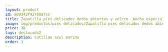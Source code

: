 ```yaml
---
layout: product
id: a09342f42708a7cc
title: Zapatilla pies delicados dedos abiertos y velcro. Ancho especial
image: img/productos/pies delicados/Zapatilla pies delicados dedos abiertos y velcro. Ancho especial=38=destacado2=cutillas azul marino.webp
price: 38
tags: destacado2
description: cutillas azul marino
order: 1
---
```

